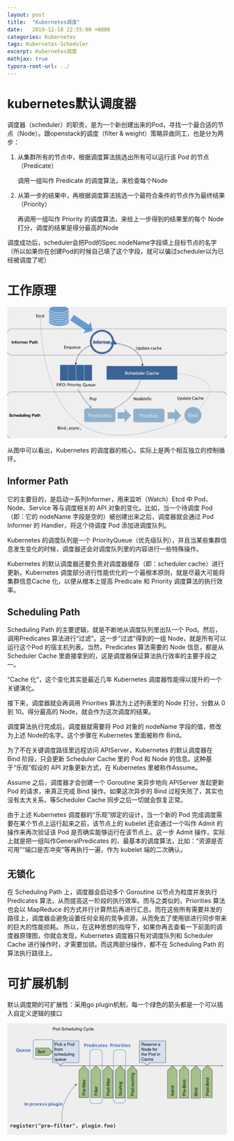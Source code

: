 ```yaml
---
layout: post
title:  "Kubernetes调度"
date:   2019-12-18 22:55:00 +0800
categories: Kubernetes
tags: Kubernetes-Scheduler
excerpt: Kubernetes调度
mathjax: true
typora-root-url: ../
---
```


# kubernetes默认调度器

调度器（scheduler）的职责，是为一个新创建出来的Pod，寻找一个最合适的节点（Node）。跟openstack的调度（filter & weight）策略异曲同工，也是分为两步：

1. 从集群所有的节点中，根据调度算法挑选出所有可以运行该 Pod 的节点（Predicate）

   调用一组叫作 Predicate 的调度算法，来检查每个Node

2. 从第一步的结果中，再根据调度算法挑选一个最符合条件的节点作为最终结果（Priority）

   再调用一组叫作 Priority 的调度算法，来给上一步得到的结果里的每个 Node 打分，调度的结果是得分最高的Node

调度成功后，scheduler会把Pod的Spec.nodeName字段填上目标节点的名字（所以如果你在创建Pod的时候自己填了这个字段，就可以骗过scheduler以为已经被调度了呢）

# 工作原理

![image-20191218214454042](/assets/images/image-20191218214454042.png)

从图中可以看出，Kubernetes 的调度器的核心，实际上是两个相互独立的控制循环。

## Informer Path

它的主要目的，是启动一系列Informer，用来监听（Watch）Etcd 中 Pod、Node、Service 等与调度相关的 API 对象的变化。比如，当一个待调度 Pod（即：它的 nodeName 字段是空的）被创建出来之后，调度器就会通过 Pod Informer 的 Handler，将这个待调度 Pod 添加进调度队列。

Kubernetes 的调度队列是一个 PriorityQueue（优先级队列），并且当某些集群信息发生变化的时候，调度器还会对调度队列里的内容进行一些特殊操作。

Kubernetes 的默认调度器还要负责对调度器缓存（即：scheduler cache）进行更新。Kubernetes 调度部分进行性能优化的一个最根本原则，就是尽最大可能将集群信息Cache 化，以便从根本上提高 Predicate 和 Priority 调度算法的执行效率。

## Scheduling Path

Scheduling Path 的主要逻辑，就是不断地从调度队列里出队一个 Pod。然后，调用Predicates 算法进行“过滤”。这一步“过滤”得到的一组 Node，就是所有可以运行这个Pod 的宿主机列表。当然，Predicates 算法需要的 Node 信息，都是从 Scheduler Cache 里直接拿到的，这是调度器保证算法执行效率的主要手段之一。

“Cache 化”，这个变化其实是最近几年 Kubernetes 调度器性能得以提升的一个关键演化。

接下来，调度器就会再调用 Priorities 算法为上述列表里的 Node 打分，分数从 0 到 10。得分最高的 Node，就会作为这次调度的结果。

调度算法执行完成后，调度器就需要将 Pod 对象的 nodeName 字段的值，修改为上述 Node的名字。这个步骤在 Kubernetes 里面被称作 Bind。

为了不在关键调度路径里远程访问 APIServer，Kubernetes 的默认调度器在 Bind 阶段，只会更新 Scheduler Cache 里的 Pod 和 Node 的信息。这种基于“乐观”假设的 API 对象更新方式，在 Kubernetes 里被称作Assume。

Assume 之后，调度器才会创建一个 Goroutine 来异步地向 APIServer 发起更新 Pod 的请求，来真正完成 Bind 操作。如果这次异步的 Bind 过程失败了，其实也没有太大关系，等Scheduler Cache 同步之后一切就会恢复正常。

由于上述 Kubernetes 调度器的“乐观”绑定的设计，当一个新的 Pod 完成调度需要在某个节点上运行起来之前，该节点上的 kubelet 还会通过一个叫作 Admit 的操作来再次验证该 Pod 是否确实能够运行在该节点上。这一步 Admit 操作，实际上就是把一组叫作GeneralPredicates 的、最基本的调度算法，比如：“资源是否可用”“端口是否冲突”等再执行一遍，作为 kubelet 端的二次确认。

## 无锁化

在 Scheduling Path 上，调度器会启动多个 Goroutine 以节点为粒度并发执行 Predicates 算法，从而提高这一阶段的执行效率。而与之类似的，Priorities 算法也会以 MapReduce 的方式并行计算然后再进行汇总。而在这些所有需要并发的路径上，调度器会避免设置任何全局的竞争资源，从而免去了使用锁进行同步带来的巨大的性能损耗。
所以，在这种思想的指导下，如果你再去查看一下前面的调度器原理图，你就会发现，Kubernetes 调度器只有对调度队列和 Scheduler Cache 进行操作时，才需要加锁。而这两部分操作，都不在 Scheduling Path 的算法执行路径上。

# 可扩展机制

默认调度期的可扩展性：采用go plugin机制，每一个绿色的箭头都是一个可以插入自定义逻辑的接口

![image-20191218221320395](/assets/images/image-20191218221320395.png)